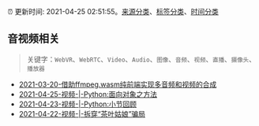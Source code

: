 :alarm_clock: 更新时间: 2021-04-25 02:51:55。[来源分类](../README.md)、[标签分类](../TAGS.md)、[时间分类](../TIMELINE.md)

## 音视频相关


> 关键字：`WebVR`、`WebRTC`、`Video`、`Audio`、`图像`、`音频`、`视频`、`直播`、`摄像头`、`播放器`



- [2021-03-20-借助ffmpeg.wasm纯前端实现多音频和视频的合成](https://www.zhangxinxu.com/wordpress/2021/03/ffmpeg-wasm-audio-video-merge/) 
- [2021-04-25-视频-|-Python:面向对象之方法](https://sec.thief.one/article_content?a_id=c6e39f4e4ab38f219a5e9432fb3a3d2b) 
- [2021-04-23-视频-|-Python:小节回顾](https://sec.thief.one/article_content?a_id=435563c092f5aac2c44acbb9de6a4017) 
- [2021-04-22-视频-|-拆穿“茶叶姑娘”骗局](https://sec.thief.one/article_content?a_id=6a675ba3203da2f676211a3fbfba1eae) 